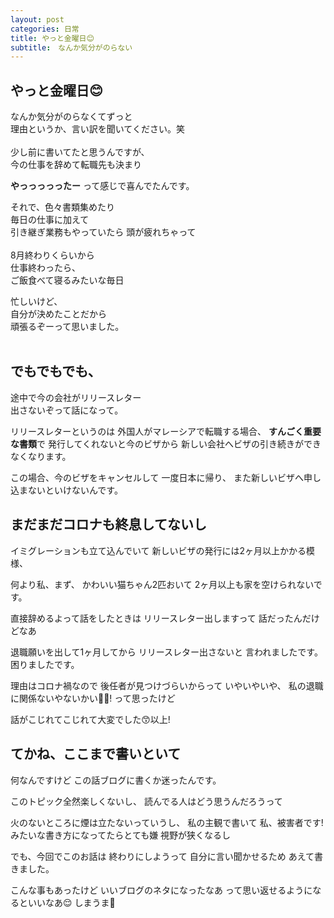 ```yaml
---
layout: post
categories: 日常
title: やっと金曜日😊
subtitle:　なんか気分がのらない
---
```


## やっと金曜日😊
なんか気分がのらなくてずっと<br>
理由というか、言い訳を聞いてください。笑<br>
<br>
少し前に書いてたと思うんですが、<br>
今の仕事を辞めて転職先も決まり<br>

**やっっっっったー**
って感じで喜んでたんです。<br>

それで、色々書類集めたり<br>
毎日の仕事に加えて<br>
引き継ぎ業務もやっていたら
頭が疲れちゃって<br>
<br>
8月終わりくらいから<br>
仕事終わったら、<br>
ご飯食べて寝るみたいな毎日
<br>

忙しいけど、<br>
自分が決めたことだから<br>
頑張るぞーって思いました。<br>
<br>

## でもでもでも、<br>
途中で今の会社がリリースレター<br>
出さないぞって話になって。<br>

リリースレターというのは
外国人がマレーシアで転職する場合、
**すんごく重要な書類**で
発行してくれないと今のビザから
新しい会社へビザの引き続きができなくなります。

この場合、今のビザをキャンセルして
一度日本に帰り、
また新しいビザへ申し込まないといけないんです。

## まだまだコロナも終息してないし
イミグレーションも立て込んでいて
新しいビザの発行には2ヶ月以上かかる模様、

何より私、まず、
かわいい猫ちゃん2匹おいて
2ヶ月以上も家を空けられないです。

直接辞めるよって話をしたときは
リリースレター出しますって
話だったんだけどなあ

退職願いを出して1ヶ月してから
リリースレター出さないと
言われましたです。困りましたです。

理由はコロナ禍なので
後任者が見つけづらいからって
いやいやいや、
私の退職に関係ないやないかい✋🏻!
って思ったけど

話がこじれてこじれて大変でした😙以上!

## てかね、ここまで書いといて
何なんですけど
この話ブログに書くか迷ったんです。

このトピック全然楽しくないし、
読んでる人はどう思うんだろうって

火のないところに煙は立たないっていうし、
私の主観で書いて
私、被害者です!
みたいな書き方になってたらとても嫌
視野が狭くなるし

でも、今回でこのお話は
終わりにしようって
自分に言い聞かせるため
あえて書きました。

こんな事もあったけど
いいブログのネタになったなあ
って思い返せるようになるといいなあ😌
しまうま🦓

<br>
<br>
<br>